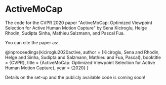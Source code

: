 # ActiveMoCap
The code for the CVPR 2020 paper "ActiveMoCap: Optimized Viewpoint Selection for Active Human Motion Capture" by Sena Kiciroglu, Helge Rhodin, Sudipta Sinha, Mathieu Salzmann, and Pascal Fua.

You can cite the paper as: 

@inproceedings{kiciroglu2020active,
  author = {Kiciroglu, Sena and Rhodin, Helge and Sinha, Sudipta and Salzmann, Mathieu and Fua, Pascal},
  booktitle = {CVPR},
  title = {ActiveMoCap: Optimized Viewpoint Selection for Active Human Motion Capture},
  year = {2020}
}

Details on the set-up and the publicly available code is coming soon!
